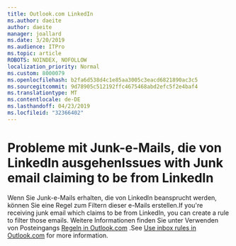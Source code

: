 ```yaml
---
title: Outlook.com LinkedIn
ms.author: daeite
author: daeite
manager: joallard
ms.date: 3/20/2019
ms.audience: ITPro
ms.topic: article
ROBOTS: NOINDEX, NOFOLLOW
localization_priority: Normal
ms.custom: 8000079
ms.openlocfilehash: b2fa6d538d4c1e85aa3005c3eacd6821890ac3c5
ms.sourcegitcommit: 9d78905c512192ffc4675468abd2efc5f2e4baf4
ms.translationtype: MT
ms.contentlocale: de-DE
ms.lasthandoff: 04/23/2019
ms.locfileid: "32366402"
---
```

# <a name="issues-with-junk-email-claiming-to-be-from-linkedin"></a><span data-ttu-id="b0a44-102">Probleme mit Junk-e-Mails, die von LinkedIn ausgehen</span><span class="sxs-lookup"><span data-stu-id="b0a44-102">Issues with Junk email claiming to be from LinkedIn</span></span>

<span data-ttu-id="b0a44-103">Wenn Sie Junk-e-Mails erhalten, die von LinkedIn beansprucht werden, können Sie eine Regel zum Filtern dieser e-Mails erstellen.</span><span class="sxs-lookup"><span data-stu-id="b0a44-103">If you're receiving junk email which claims to be from LinkedIn, you can create a rule to filter those emails.</span></span>
<span data-ttu-id="b0a44-104">Weitere Informationen finden Sie unter Verwenden von Posteingangs [Regeln in Outlook.com](https://aka.ms/OutlookComInboxRules) .</span><span class="sxs-lookup"><span data-stu-id="b0a44-104">See [Use inbox rules in Outlook.com](https://aka.ms/OutlookComInboxRules) for more information.</span></span>


